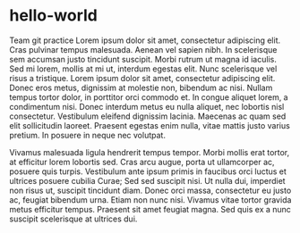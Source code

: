 # hello-world
Team git practice 
Lorem ipsum dolor sit amet, consectetur adipiscing elit. Cras pulvinar tempus malesuada. Aenean vel sapien nibh. In scelerisque sem accumsan justo tincidunt suscipit. Morbi rutrum ut magna id iaculis. Sed mi lorem, mollis at mi ut, interdum egestas elit. Nunc scelerisque vel risus a tristique. Lorem ipsum dolor sit amet, consectetur adipiscing elit. Donec eros metus, dignissim at molestie non, bibendum ac nisi. Nullam tempus tortor dolor, in porttitor orci commodo et. In congue aliquet lorem, a condimentum nisi. Donec interdum metus eu nulla aliquet, nec lobortis nisl consectetur. Vestibulum eleifend dignissim lacinia. Maecenas ac quam sed elit sollicitudin laoreet. Praesent egestas enim nulla, vitae mattis justo varius pretium. In posuere in neque nec volutpat.

Vivamus malesuada ligula hendrerit tempus tempor. Morbi mollis erat tortor, at efficitur lorem lobortis sed. Cras arcu augue, porta ut ullamcorper ac, posuere quis turpis. Vestibulum ante ipsum primis in faucibus orci luctus et ultrices posuere cubilia Curae; Sed sed suscipit nisi. Ut nulla dui, imperdiet non risus ut, suscipit tincidunt diam. Donec orci massa, consectetur eu justo ac, feugiat bibendum urna. Etiam non nunc nisi. Vivamus vitae tortor gravida metus efficitur tempus. Praesent sit amet feugiat magna. Sed quis ex a nunc suscipit scelerisque at ultrices dui.
